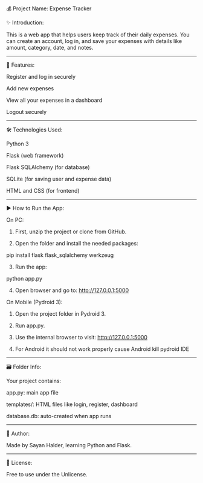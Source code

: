 💰 Project Name: Expense Tracker

✨ Introduction:

This is a web app that helps users keep track of their daily expenses.
You can create an account, log in, and save your expenses with details like amount, category, date, and notes.


---

🔧 Features:

Register and log in securely

Add new expenses

View all your expenses in a dashboard

Logout securely



---

🛠️ Technologies Used:

Python 3

Flask (web framework)

Flask SQLAlchemy (for database)

SQLite (for saving user and expense data)

HTML and CSS (for frontend)



---

▶️ How to Run the App:

On PC:

1. First, unzip the project or clone from GitHub.


2. Open the folder and install the needed packages:

pip install flask flask_sqlalchemy werkzeug


3. Run the app:

python app.py


4. Open browser and go to:
http://127.0.0.1:5000



On Mobile (Pydroid 3):

1. Open the project folder in Pydroid 3.


2. Run app.py.


3. Use the internal browser to visit:
http://127.0.0.1:5000

4. For Android it should not work properly cause Android kill pydroid IDE 




---

🗃 Folder Info:

Your project contains:

app.py: main app file

templates/: HTML files like login, register, dashboard

database.db: auto-created when app runs



---

🙋 Author:

Made by Sayan Halder, learning Python and Flask.


---

📜 License:

Free to use under the Unlicense.

